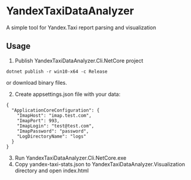 # YandexTaxiDataAnalyzer
A simple tool for Yandex.Taxi report parsing and visualization

## Usage
1. Publish YandexTaxiDataAnalyzer.Cli.NetCore project
```
dotnet publish -r win10-x64 -c Release
```
or download binary files.

2. Create appsettings.json file with your data:
```
{
  "ApplicationCoreConfiguration": {
    "ImapHost": "imap.test.com",
    "ImapPort": 993,
    "ImapLogin": "test@test.com",
    "ImapPassword": "password",
    "LogDirectoryName": "logs"
  }
}
```
3. Run YandexTaxiDataAnalyzer.Cli.NetCore.exe
4. Copy yandex-taxi-stats.json to YandexTaxiDataAnalyzer.Visualization directory and open index.html